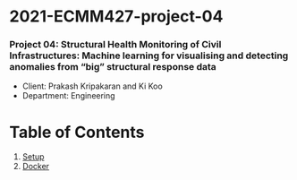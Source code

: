 # 2021-ECMM427-project-04

### Project 04: Structural Health Monitoring of Civil Infrastructures: Machine learning for visualising and detecting anomalies from “big” structural response data

* Client: Prakash Kripakaran and Ki Koo
* Department: Engineering

# Table of Contents
1. [Setup](./documentation/00-setup.md)
2. [Docker](./documentation/01-docker.md)